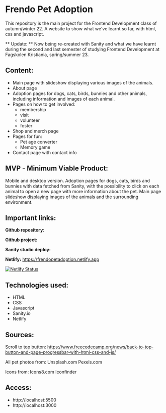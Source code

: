 # Frendo Pet Adoption

This repository is the main project for the Frontend Development class of autumn/winter 22. A website to show what we've learnt so far, with html, css and javascript. 

** Update: **
Now being re-created with Sanity and what we have learnt during the second
and last semester of studying Frontend Development at Fagskolen Kristiania,
spring/summer 23.

## Content:

- Main page with slideshow displaying various images of the animals.
- About page
- Adoption pages for dogs, cats, birds, bunnies and other animals, including information and images of each animal.
- Pages on how to get involved:
	- membership
	- visit
	- volunteer
	- foster
- Shop and merch page
- Pages for fun:
	- Pet age converter
	- Memory game
- Contact page with contact info

## MVP - Minimum Viable Product:

Mobile and desktop version.
Adoption pages for dogs, cats, birds and bunnies with data fetched from Sanity, with the possibility to click on each animal to open a new page with more information about the pet.
Main page slideshow displaying images of the animals and the surrounding environment.

## Important links:

**Github repository:**

**Github project:**

**Sanity studio deploy:**

**Netlify:**
https://frendopetadoption.netlify.app

[![Netlify Status](https://api.netlify.com/api/v1/badges/a225b635-920d-4dfe-be13-0a327b0642c8/deploy-status)](https://app.netlify.com/sites/frendopetadoption/deploys)

## Technologies used:
- HTML
- CSS
- Javascript
- Sanity.io
- Netlify

## Sources:

Scroll to top button:
https://www.freecodecamp.org/news/back-to-top-button-and-page-progressbar-with-html-css-and-js/

All pet photos from:
Unsplash.com
Pexels.com

Icons from:
Icons8.com
Iconfinder

## Access:
- http://localhost:5500
- http://localhost:3000